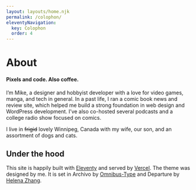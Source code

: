 ```yaml
---
layout: layouts/home.njk
permalink: /colophon/
eleventyNavigation:
  key: Colophon
  order: 4
---
```


# About

#### Pixels and code. Also coffee.

I’m Mike, a designer and hobbyist developer with a love for video games, manga, and tech in general. In a past life, I ran a comic book news and review site, which helped me build a strong foundation in web design and WordPress development. I’ve also co-hosted several podcasts and a college radio show focused on comics.

I live in ~~frigid~~ lovely Winnipeg, Canada with my wife, our son, and an assortment of dogs and cats.

## Under the hood

This site is happily built with [Eleventy](https://11ty.dev) and served by [Vercel](https://vercel.com). The theme was designed by me. It is set in Archivo by [Omnibus-Type](https://github.com/Omnibus-Type) and Departure by [Helena Zhang](https://www.helenazhang.com/).
